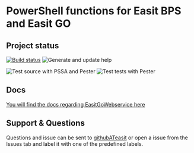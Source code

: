 # PowerShell functions for Easit BPS and Easit GO

## Project status

[![Build status](https://ci.appveyor.com/api/projects/status/vsjn0hcq3v2yntyp?svg=true)](https://ci.appveyor.com/project/easitab/easitgowebservice) ![Generate and update help](https://github.com/easitab/EasitManagementFramework/workflows/Generate%20and%20update%20help/badge.svg)

![Test source with PSSA and Pester](https://github.com/easitab/EasitManagementFramework/workflows/Test%20source%20with%20PSSA%20and%20Pester/badge.svg) ![Test tests with Pester](https://github.com/easitab/EasitManagementFramework/workflows/Test%20tests%20with%20Pester/badge.svg)

## Docs

[You will find the docs regarding EasitGoWebservice here](https://github.com/easitab/EasitGoWebservice/blob/development/docs/)

## Support & Questions

Questions and issue can be sent to [githubATeasit](mailto:github@easit.com) or open a issue from the Issues tab and label it with one of the predefined labels.
